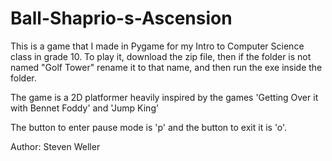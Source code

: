 # Ball-Shaprio-s-Ascension
This is a game that I made in Pygame for my Intro to Computer Science class in grade 10. To play it, download the zip file, then if the folder is not named "Golf Tower" rename it to that name, and then run the exe inside the folder.

The game is a 2D platformer heavily inspired by the games 'Getting Over it with Bennet Foddy' and 'Jump King'

The button to enter pause mode is 'p' and the button to exit it is 'o'.

Author: Steven Weller
